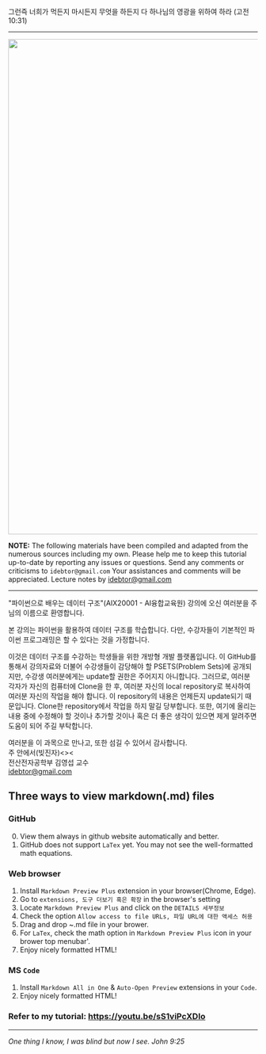 
그런즉 너희가 먹든지 마시든지 무엇을 하든지 다 하나님의 영광을 위하여 하라 (고전10:31)

-------
<img src="https://github.com/idebtor/DSpy/blob/6b3676c3de29f85d2e7f30679676d1fd96d88b17/images/WelcomeToDataStructures.jpg?raw=true" width=1000>

__NOTE:__ The following materials have been compiled and adapted from the numerous sources including my own. Please help me to keep this tutorial up-to-date by reporting any issues or questions. Send any comments or criticisms to `idebtor@gmail.com` Your assistances and comments will be appreciated.
Lecture notes by idebtor@gmail.com

-----

"파이썬으로 배우는 데이터 구조"(AIX20001 - AI융합교육원) 강의에 오신 여러분을 주님의 이름으로 환영합니다.    

본 강의는 파이썬을 활용하여 데이터 구조를 학습합니다. 다만, 수강자들이 기본적인 파이썬 프로그래밍은 할 수 있다는 것을 가정합니다.   

이것은 데이터 구조를 수강하는 학생들을 위한 개방형 개발 플랫폼입니다. 이 GitHub를 통해서 강의자료와 더불어 수강생들이 감당해야 할 PSETS(Problem Sets)에 공개되지만, 수강생 여러분에게는 update할 권한은 주어지지 아니합니다. 그러므로, 여러분 각자가 자신의 컴퓨터에 Clone을 한 후, 여러분 자신의 local repository로 복사하여 여러분 자신의 작업을 해야 합니다. 이 repository의 내용은 언제든지 update되기 때문입니다. Clone한 repository에서 작업을 하지 말길 당부합니다.  또한, 여기에 올리는 내용 중에 수정해야 할 것이나 추가할 것이나 혹은 더 좋은 생각이 있으면 제게 알려주면 도움이 되어 주길 부탁합니다.

여러분을 이 과목으로 만나고, 또한 섬길 수 있어서 감사합니다.   
주 안에서(빚진자)<><   
전산전자공학부 김영섭 교수  
idebtor@gmail.com 

## Three ways to view markdown(.md) files
### GitHub 
  0. View them always in github website automatically and better.
  1. GitHub does not support `LaTex` yet. You may not see the well-formatted math equations.
### Web browser
  1. Install `Markdown Preview Plus` extension in your browser(Chrome, Edge).
  2. Go to `extensions, 도구 더보기 혹은 확장` in the browser's setting 
  3. Locate `Markdown Preview Plus` and click on the `DETAILS 세부정보`
  4. Check the option `Allow access to file URLs, 파일 URL에 대한 액세스 허용`
  5. Drag and drop ~.md file in your brower.
  6. For `LaTex`, check the math option in `Markdown Preview Plus` icon in your brower top menubar'. 
  7. Enjoy nicely formatted HTML!
### MS `Code` 
  1. Install `Markdown All in One` & `Auto-Open Preview` extensions in your `Code`.
  2. Enjoy nicely formatted HTML!
### Refer to my tutorial: <https://youtu.be/sS1viPcXDIo> 

----
_One thing I know, I was blind but now I see. John 9:25_

